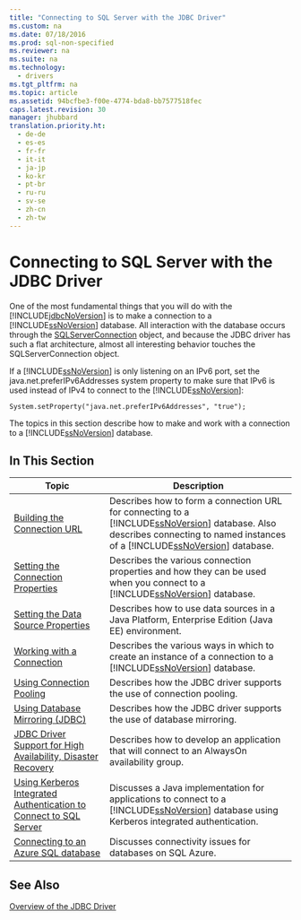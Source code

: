 ```yaml
---
title: "Connecting to SQL Server with the JDBC Driver"
ms.custom: na
ms.date: 07/18/2016
ms.prod: sql-non-specified
ms.reviewer: na
ms.suite: na
ms.technology: 
  - drivers
ms.tgt_pltfrm: na
ms.topic: article
ms.assetid: 94bcfbe3-f00e-4774-bda8-bb7577518fec
caps.latest.revision: 30
manager: jhubbard
translation.priority.ht: 
  - de-de
  - es-es
  - fr-fr
  - it-it
  - ja-jp
  - ko-kr
  - pt-br
  - ru-ru
  - sv-se
  - zh-cn
  - zh-tw
---
```

# Connecting to SQL Server with the JDBC Driver
  One of the most fundamental things that you will do with the [!INCLUDE[jdbcNoVersion](../content/includes/jdbcNoVersion_md.md)] is to make a connection to a [!INCLUDE[ssNoVersion](../content/includes/ssNoVersion_md.md)] database. All interaction with the database occurs through the [SQLServerConnection](../content/SQLServerConnection-Class.md) object, and because the JDBC driver has such a flat architecture, almost all interesting behavior touches the SQLServerConnection object.  
  
 If a [!INCLUDE[ssNoVersion](../content/includes/ssNoVersion_md.md)] is only listening on an IPv6 port, set the java.net.preferIPv6Addresses system property to make sure that IPv6 is used instead of IPv4 to connect to the [!INCLUDE[ssNoVersion](../content/includes/ssNoVersion_md.md)]:  
  
```  
System.setProperty("java.net.preferIPv6Addresses", "true");  
```  
  
 The topics in this section describe how to make and work with a connection to a [!INCLUDE[ssNoVersion](../content/includes/ssNoVersion_md.md)] database.  
  
## In This Section  
  
|Topic|Description|  
|-----------|-----------------|  
|[Building the Connection URL](../content/Building-the-Connection-URL.md)|Describes how to form a connection URL for connecting to a [!INCLUDE[ssNoVersion](../content/includes/ssNoVersion_md.md)] database. Also describes connecting to named instances of a [!INCLUDE[ssNoVersion](../content/includes/ssNoVersion_md.md)] database.|  
|[Setting the Connection Properties](../content/Setting-the-Connection-Properties.md)|Describes the various connection properties and how they can be used when you connect to a [!INCLUDE[ssNoVersion](../content/includes/ssNoVersion_md.md)] database.|  
|[Setting the Data Source Properties](../content/Setting-the-Data-Source-Properties.md)|Describes how to use data sources in a Java Platform, Enterprise Edition (Java EE) environment.|  
|[Working with a Connection](../content/Working-with-a-Connection.md)|Describes the various ways in which to create an instance of a connection to a [!INCLUDE[ssNoVersion](../content/includes/ssNoVersion_md.md)] database.|  
|[Using Connection Pooling](../content/Using-Connection-Pooling.md)|Describes how the JDBC driver supports the use of connection pooling.|  
|[Using Database Mirroring &#40;JDBC&#41;](../content/Using-Database-Mirroring--JDBC-.md)|Describes how the JDBC driver supports the use of database mirroring.|  
|[JDBC Driver Support for High Availability, Disaster Recovery](../content/JDBC-Driver-Support-for-High-Availability--Disaster-Recovery.md)|Describes how to develop an application that will connect to an AlwaysOn  availability group.|  
|[Using Kerberos Integrated Authentication to Connect to SQL Server](../content/Using-Kerberos-Integrated-Authentication-to-Connect-to-SQL-Server.md)|Discusses a Java implementation for applications to connect to a [!INCLUDE[ssNoVersion](../content/includes/ssNoVersion_md.md)] database using Kerberos integrated authentication.|  
|[Connecting to an Azure SQL database](../content/Connecting-to-an-Azure-SQL-database.md)|Discusses connectivity issues for databases on SQL Azure.|  
  
## See Also  
 [Overview of the JDBC Driver](../content/Overview-of-the-JDBC-Driver.md)  
  
  